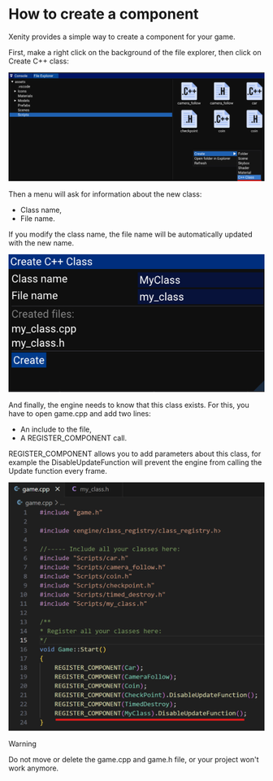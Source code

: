 # How to create a component

Xenity provides a simple way to create a component for your game.

First, make a right click on the background of the file explorer, then click on Create C++ class:

![image](images/create_component_file_explorer.png)

Then a menu will ask for information about the new class:
- Class name,
- File name.

If you modify the class name, the file name will be automatically updated with the new name.

![image](images/create_component_menu.png)

And finally, the engine needs to know that this class exists. For this, you have to open game.cpp and add two lines:
- An include to the file,
- A REGISTER_COMPONENT call.

REGISTER_COMPONENT allows you to add parameters about this class, for example the DisableUpdateFunction will prevent the engine from calling the Update function every frame.

![image](images/create_component_game_cpp.png)

> [!WARNING]
> Do not move or delete the game.cpp and game.h file, or your project won't work anymore.